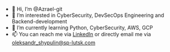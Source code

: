 - 👋 Hi, I’m @Azrael-git
- 👀 I’m interested in CyberSecurity, DevSecOps Engineering and Backend-development
- 🌱 I’m currently learning Python, CyberSecurity, AWS, GCP
- 📫 You can reach me via [LinkedIn](https://www.linkedin.com/in/oleksandr-shypulin-0422801a4/) or directly email me via <oleksandr_shypulin@sp-lutsk.com>

<!---
Azrael-git/Azrael-git is a ✨ special ✨ repository because its `README.md` (this file) appears on your GitHub profile.
You can click the Preview link to take a look at your changes.
--->
